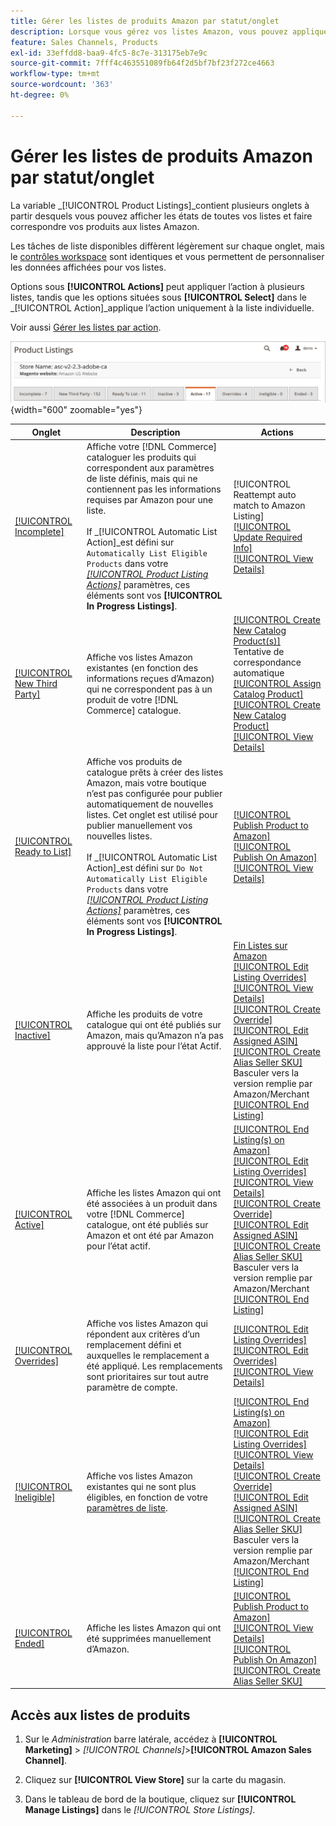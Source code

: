 ```yaml
---
title: Gérer les listes de produits Amazon par statut/onglet
description: Lorsque vous gérez vos listes Amazon, vous pouvez appliquer des actions à vos listes en fonction de leur état.
feature: Sales Channels, Products
exl-id: 33effdd8-baa9-4fc5-8c7e-313175eb7e9c
source-git-commit: 7fff4c463551089fb64f2d5bf7bf23f272ce4663
workflow-type: tm+mt
source-wordcount: '363'
ht-degree: 0%

---
```


# Gérer les listes de produits Amazon par statut/onglet

La variable _[!UICONTROL Product Listings]_contient plusieurs onglets à partir desquels vous pouvez afficher les états de toutes vos listes et faire correspondre vos produits aux listes Amazon.

Les tâches de liste disponibles diffèrent légèrement sur chaque onglet, mais le [contrôles workspace](./workspace-controls.md) sont identiques et vous permettent de personnaliser les données affichées pour vos listes.

Options sous **[!UICONTROL Actions]** peut appliquer l’action à plusieurs listes, tandis que les options situées sous **[!UICONTROL Select]** dans le _[!UICONTROL Action]_applique l’action uniquement à la liste individuelle.

Voir aussi [Gérer les listes par action](./managing-listings-by-action.md).

![Onglets Listes de produits](assets/amazon-product-listings-tabs.png){width="600" zoomable="yes"}

| Onglet | Description | Actions |
|---------------------------------------------------------------|------------------------------------------------------------------------------------------------------------------------------------------------------------------------------------------------------------------------------------------------------------------------------------------------------------------------------------------------------------------------------------------------------------------------------------------------------------|-----------------------------------------------------------------------------------------------------------------------------------------------------------------------------------------------------------------------------------------------------------------------------------------------------------------------------------------------------------------------------------------------------------------------------------------------------------------------------------------------------------------------------------------|
| [[!UICONTROL Incomplete]](./incomplete-listings.md) | Affiche votre [!DNL Commerce] cataloguer les produits qui correspondent aux paramètres de liste définis, mais qui ne contiennent pas les informations requises par Amazon pour une liste.<br><br>If _[!UICONTROL Automatic List Action]_est défini sur `Automatically List Eligible Products` dans votre [_[!UICONTROL Product Listing Actions]_](./product-listing-actions.md) paramètres, ces éléments sont vos **[!UICONTROL In Progress Listings]**. | [!UICONTROL Reattempt auto match to Amazon Listing]<br>[[!UICONTROL Update Required Info]](./amazon-manually-update-incomplete-listing.md)<br>[[!UICONTROL View Details]](./product-listing-details.md) |
| [[!UICONTROL New Third Party]](./new-third-party-listings.md) | Affiche vos listes Amazon existantes (en fonction des informations reçues d’Amazon) qui ne correspondent pas à un produit de votre [!DNL Commerce] catalogue. | [[!UICONTROL Create New Catalog Product(s)]](./creating-assigning-catalog-products.md)<br>Tentative de correspondance automatique<br>[[!UICONTROL Assign Catalog Product]](./creating-assigning-catalog-products.md)<br>[[!UICONTROL Create New Catalog Product]](./creating-assigning-catalog-products.md)<br>[[!UICONTROL View Details]](./product-listing-details.md) |
| [[!UICONTROL Ready to List]](./ready-to-list.md) | Affiche vos produits de catalogue prêts à créer des listes Amazon, mais votre boutique n’est pas configurée pour publier automatiquement de nouvelles listes. Cet onglet est utilisé pour publier manuellement vos nouvelles listes.<br><br>If _[!UICONTROL Automatic List Action]_est défini sur `Do Not Automatically List Eligible Products` dans votre [_[!UICONTROL Product Listing Actions]_](./product-listing-actions.md) paramètres, ces éléments sont vos **[!UICONTROL In Progress Listings]**. | [[!UICONTROL Publish Product to Amazon]](./publish-listings-manually.md)<br>[[!UICONTROL Publish On Amazon]](./publish-listings-manually.md)<br>[[!UICONTROL View Details]](./product-listing-details.md) |
| [[!UICONTROL Inactive]](./inactive-listings.md) | Affiche les produits de votre catalogue qui ont été publiés sur Amazon, mais qu’Amazon n’a pas approuvé la liste pour l’état Actif. | [Fin Listes sur Amazon](./end-listings-manually.md)<br>[[!UICONTROL Edit Listing Overrides]](./creating-editing-overrides.md)<br>[[!UICONTROL View Details]](./product-listing-details.md)<br>[[!UICONTROL Create Override]](./creating-editing-overrides.md)<br>[[!UICONTROL Edit Assigned ASIN]](./edit-assigned-asin.md)<br>[[!UICONTROL Create Alias Seller SKU]](./create-alias-seller-sku.md#region-specific)<br>Basculer vers la version remplie par Amazon/Merchant<br>[[!UICONTROL End Listing]](./end-listings-manually.md) |
| [[!UICONTROL Active]](./active-listings.md) | Affiche les listes Amazon qui ont été associées à un produit dans votre [!DNL Commerce] catalogue, ont été publiés sur Amazon et ont été par Amazon pour l’état actif. | [[!UICONTROL End Listing(s) on Amazon]](./end-listings-manually.md)<br>[[!UICONTROL Edit Listing Overrides]](./creating-editing-overrides.md)<br>[[!UICONTROL View Details]](./product-listing-details.md)<br>[[!UICONTROL Create Override]](./creating-editing-overrides.md)<br>[[!UICONTROL Edit Assigned ASIN]](./edit-assigned-asin.md)<br>[[!UICONTROL Create Alias Seller SKU]](./create-alias-seller-sku.md#region-specific)<br>Basculer vers la version remplie par Amazon/Merchant<br>[[!UICONTROL End Listing]](./end-listings-manually.md) |
| [[!UICONTROL Overrides]](./overrides.md) | Affiche vos listes Amazon qui répondent aux critères d’un remplacement défini et auxquelles le remplacement a été appliqué. Les remplacements sont prioritaires sur tout autre paramètre de compte. | [[!UICONTROL Edit Listing Overrides]](./creating-editing-overrides.md)<br>[[!UICONTROL Edit Overrides]](./creating-editing-overrides.md)<br>[[!UICONTROL View Details]](./product-listing-details.md) |
| [[!UICONTROL Ineligible]](./ineligible-listings.md) | Affiche vos listes Amazon existantes qui ne sont plus éligibles, en fonction de votre [paramètres de liste](./listing-settings.md). | [[!UICONTROL End Listing(s) on Amazon]](./end-listings-manually.md)<br>[[!UICONTROL Edit Listing Overrides]](./creating-editing-overrides.md)<br>[[!UICONTROL View Details]](./product-listing-details.md)<br>[[!UICONTROL Create Override]](./creating-editing-overrides.md)<br>[[!UICONTROL Edit Assigned ASIN]](./edit-assigned-asin.md)<br>[[!UICONTROL Create Alias Seller SKU]](./create-alias-seller-sku.md#region-specific)<br>Basculer vers la version remplie par Amazon/Merchant<br>[[!UICONTROL End Listing]](./end-listings-manually.md) |
| [[!UICONTROL Ended]](./ended-listings.md) | Affiche les listes Amazon qui ont été supprimées manuellement d’Amazon. | [[!UICONTROL Publish Product to Amazon]](./publish-listings-manually.md)<br>[[!UICONTROL View Details]](./product-listing-details.md)<br>[[!UICONTROL Publish On Amazon]](./publish-listings-manually.md)<br>[[!UICONTROL Create Alias Seller SKU]](./create-alias-seller-sku.md#region-specific) |

## Accès aux listes de produits

1. Sur le _Administration_ barre latérale, accédez à **[!UICONTROL Marketing]** > _[!UICONTROL Channels]_>**[!UICONTROL Amazon Sales Channel]**.

1. Cliquez sur **[!UICONTROL View Store]** sur la carte du magasin.

1. Dans le tableau de bord de la boutique, cliquez sur **[!UICONTROL Manage Listings]** dans le _[!UICONTROL Store Listings]_.

